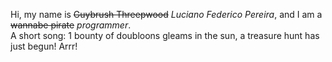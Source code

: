 Hi, my name is ~~Guybrush Threepwood~~ *Luciano Federico Pereira*, and I am a ~~wannabe pirate~~ *programmer*.<br>A short song: 1 bounty of doubloons gleams in the sun, a treasure hunt has just begun! Arrr!
